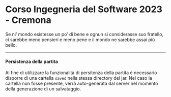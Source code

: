 # Corso Ingegneria del Software 2023 - Cremona

Se ni’ mondo esistesse un po’ di bene
e ognun si considerasse suo fratello,
ci sarebbe meno pensieri e meno pene
e il mondo ne sarebbe assai più bello.

---- 
#### Persistenza della partita 
Al fine di utilizzare la funzionalità di persitenza della partita è necessario
disporre di una cartella `saved` nella stessa directory del jar.
Nel caso la cartella non fosse presente, verrà auto-generata dal server 
nel momento della generazione di un salvataggio.
